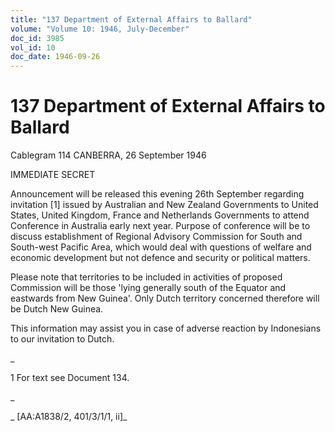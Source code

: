 ```yaml
---
title: "137 Department of External Affairs to Ballard"
volume: "Volume 10: 1946, July-December"
doc_id: 3985
vol_id: 10
doc_date: 1946-09-26
---
```


# 137 Department of External Affairs to Ballard

Cablegram 114 CANBERRA, 26 September 1946

IMMEDIATE SECRET

Announcement will be released this evening 26th September regarding invitation [1] issued by Australian and New Zealand Governments to United States, United Kingdom, France and Netherlands Governments to attend Conference in Australia early next year. Purpose of conference will be to discuss establishment of Regional Advisory Commission for South and South-west Pacific Area, which would deal with questions of welfare and economic development but not defence and security or political matters.

Please note that territories to be included in activities of proposed Commission will be those 'lying generally south of the Equator and eastwards from New Guinea'. Only Dutch territory concerned therefore will be Dutch New Guinea.

This information may assist you in case of adverse reaction by Indonesians to our invitation to Dutch.

_

1 For text see Document 134.

_

_ [AA:A1838/2, 401/3/1/1, ii]_
